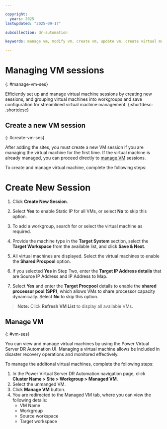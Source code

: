 ```yaml
---

copyright:
  years: 2025
lastupdated: "2025-09-17"

subcollection: dr-automation

keywords: manage vm, modify vm, create vm, update vm, create virtual machine, add virtual machine, modify virtual machine

---
```


# Managing VM sessions
{: #manage-vm-ses}

Efficiently set up and manage virtual machine sessions by creating new sessions, and grouping virtual machines into workgroups and save configuration for streamlined virtual machine management.
{:shortdesc: .shortdesc}

## Create a new VM session
{: #create-vm-ses}

After adding the sites, you must create a new VM session if you are managing the virtual machine for the first time. If the virtual machine is already managed, you can proceed directly to [manage VM](#vm-ses)  sessions.

To create and manage virtual machine, complete the following steps:

# Create New Session

1. Click **Create New Session**.  

2. Select **Yes** to enable Static IP for all VMs, or select **No** to skip this option.  

3. To add a workgroup, search for or select the virtual machine as required.  

4. Provide the machine type in the **Target System** section, select the **Target Workspace** from the available list, and click **Save & Next**.  

5. All virtual machines are displayed. Select the virtual machines to enable the **Shared Procpool** option.  

6. If you selected **Yes** in Step Two, enter the **Target IP Address details** that are Source IP Address and IP Address to Map.  

7. Select **Yes** and enter the **Target Procpool** details to enable the **shared processor pool (SPP)**, which allows VMs to share processor capacity dynamically. Select **No** to skip this option.  

> **Note:** Click **Refresh VM List** to display all available VMs.


## Manage VM
{: #vm-ses}

You can view and manage virtual machines by using the Power Virtual Server DR Automation UI. Managing a virtual machine allows be included in disaster recovery operations and monitored effectively.

To manage the additonal virtual machines, complete the following steps:

1. In the Power Virtual Server DR Automation navigation page, click **Cluster Name > Site > Workgroup > Managed VM**.
2. Select the unmanged VM.
3. Click **Manage VM** button.
4. You are redirected to the Managed VM tab, where you can view the following details:
   - VM Name
   - Workgroup
   - Source workspace
   - Target workspace
